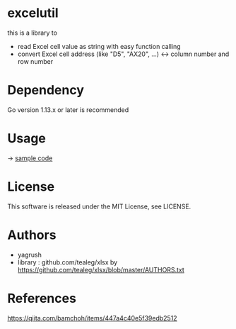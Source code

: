 # excelutil
this is a library to
* read Excel cell value as string with easy function calling
* convert Excel cell address (like "D5", "AX20", ...) <-> column number and row number

# Dependency
Go version 1.13.x or later is recommended

# Usage
-> [sample code](cmd/test.go)

# License
This software is released under the MIT License, see LICENSE.

# Authors
* yagrush
* library : github.com/tealeg/xlsx by https://github.com/tealeg/xlsx/blob/master/AUTHORS.txt

# References
https://qiita.com/bamchoh/items/447a4c40e5f39edb2512
